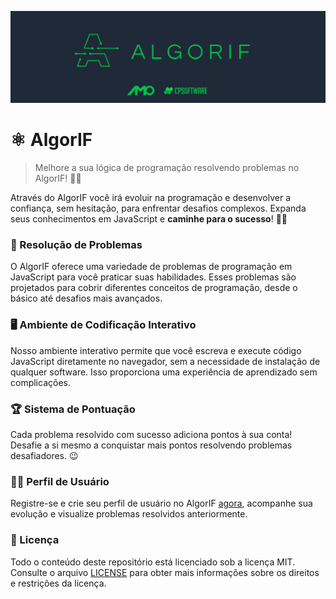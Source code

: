 ![banner](/docs/banner.png)

# :atom_symbol: AlgorIF

> Melhore a sua lógica de programação resolvendo problemas no AlgorIF! :man_technologist:

Através do AlgorIF você irá evoluir na programação e desenvolver a confiança, sem hesitação, para enfrentar desafios complexos. Expanda seus conhecimentos em JavaScript e **caminhe para o sucesso**! :running_man:

### :exploding_head: Resolução de Problemas

O AlgorIF oferece uma variedade de problemas de programação em JavaScript para você praticar suas habilidades. Esses problemas são projetados para cobrir diferentes conceitos de programação, desde o básico até desafios mais avançados.

### :desktop_computer: Ambiente de Codificação Interativo

Nosso ambiente interativo permite que você escreva e execute código JavaScript diretamente no navegador, sem a necessidade de instalação de qualquer software. Isso proporciona uma experiência de aprendizado sem complicações.

### :trophy: Sistema de Pontuação

Cada problema resolvido com sucesso adiciona pontos à sua conta! Desafie a si mesmo a conquistar mais pontos resolvendo problemas desafiadores. :wink:

### :technologist: Perfil de Usuário

Registre-se e crie seu perfil de usuário no AlgorIF [agora](https://algorif.cpsoftware.com.br/register), acompanhe sua evolução e visualize problemas resolvidos anteriormente.

### :rotating_light: Licença

Todo o conteúdo deste repositório está licenciado sob a licença MIT. Consulte o arquivo [LICENSE](/LICENSE) para obter mais informações sobre os direitos e restrições da licença.
